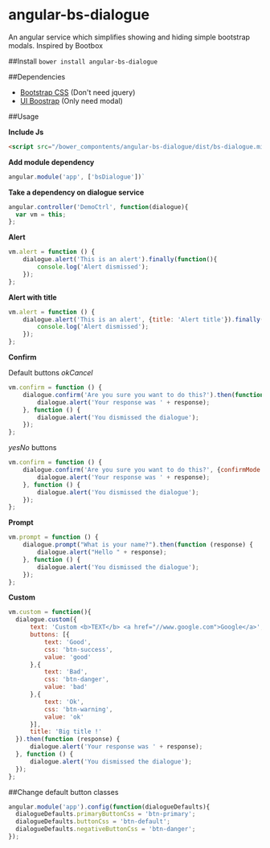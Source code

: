 # angular-bs-dialogue
An angular service which simplifies showing and hiding simple bootstrap modals. Inspired by Bootbox

##Install
`bower install angular-bs-dialogue`

##Dependencies
 - [Bootstrap CSS](http://getbootstrap.com/getting-started/#download) (Don't need jquery)
 - [UI Boostrap](https://angular-ui.github.io/bootstrap/) (Only need modal)

##Usage

**Include Js**

```html
<script src="/bower_compontents/angular-bs-dialogue/dist/bs-dialogue.min.js"></script>
```

 **Add module dependency**

```javascript
angular.module('app', ['bsDialogue'])`
```

**Take a dependency on dialogue service**

```javascript
angular.controller('DemoCtrl', function(dialogue){
  var vm = this;
};
```

**Alert**

```javascript
vm.alert = function () {
    dialogue.alert('This is an alert').finally(function(){
        console.log('Alert dismissed');
    });
};
```
**Alert with title**

```javascript
vm.alert = function () {
    dialogue.alert('This is an alert', {title: 'Alert title'}).finally(function(){
        console.log('Alert dismissed');
    });
};
```


**Confirm**

Default buttons _okCancel_
```javascript
vm.confirm = function () {
    dialogue.confirm('Are you sure you want to do this?').then(function (response) {
        dialogue.alert('Your response was ' + response);
    }, function () {
        dialogue.alert('You dismissed the dialogue');
    });
};
```
_yesNo_ buttons
```javascript
vm.confirm = function () {
    dialogue.confirm('Are you sure you want to do this?', {confirmMode: 'yesNo'}).then(function (response) {
        dialogue.alert('Your response was ' + response);
    }, function () {
        dialogue.alert('You dismissed the dialogue');
    });
};
```

**Prompt**
```javascript
vm.prompt = function () {
    dialogue.prompt("What is your name?").then(function (response) {
        dialogue.alert("Hello " + response);
    }, function () {
        dialogue.alert('You dismissed the dialogue');
    });
};
```
**Custom**
```javascript
vm.custom = function(){
  dialogue.custom({
      text: 'Custom <b>TEXT</b> <a href="//www.google.com">Google</a>',
      buttons: [{
          text: 'Good',
          css: 'btn-success',
          value: 'good'
      },{
          text: 'Bad',
          css: 'btn-danger',
          value: 'bad'
      },{
          text: 'Ok',
          css: 'btn-warning',
          value: 'ok'
      }],
      title: 'Big title !'
  }).then(function (response) {
      dialogue.alert('Your response was ' + response);
  }, function () {
      dialogue.alert('You dismissed the dialogue');
  });
};
```
##Change default button classes
```javascript
angular.module('app').config(function(dialogueDefaults){
  dialogueDefaults.primaryButtonCss = 'btn-primary';
  dialogueDefaults.buttonCss = 'btn-default';
  dialogueDefaults.negativeButtonCss = 'btn-danger';
});
```
